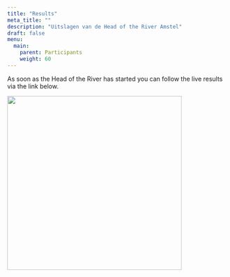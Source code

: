 ```yaml
---
title: "Results"
meta_title: ""
description: "Uitslagen van de Head of the River Amstel"
draft: false
menu:
  main:
    parent: Participants
    weight: 60
---
```

<!-- ## Live Results
As soon as the Head of the River has started you can follow the live results on this website.   
If your interested in the results of previous editions of the Head of the River Amstel, check our [Results archive](../../over/uitslagenarchief/). -->

As soon as the Head of the River has started you can follow the live results via the link below.

<a href="https://regatta.time-team.nl/headoftheriveramstel/2025/results/events.php" target="_blank"><img alt="" src="https://time-team.nl/inc/img/timeteam/time-team.gif" width="400"></a>